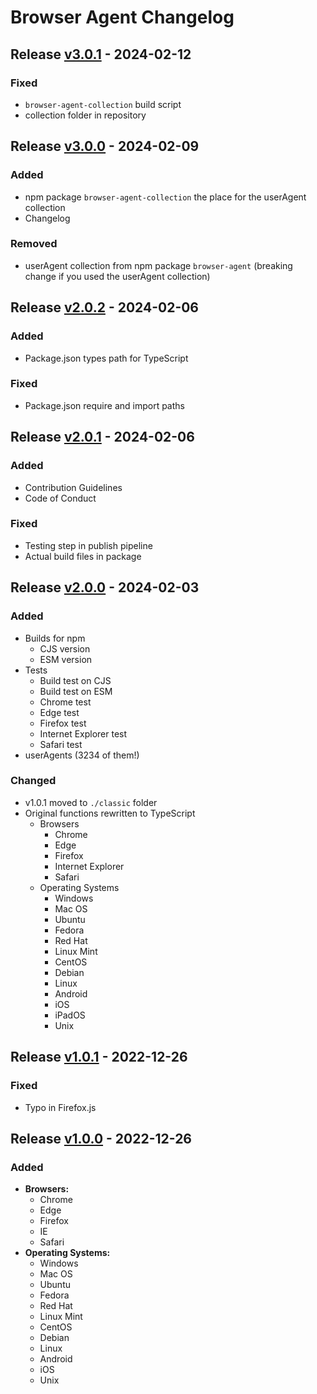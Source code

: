 # Browser Agent Changelog

## Release [v3.0.1](https://github.com/TessavWalstijn/browser-agent/releases/tag/v3.0.1) - 2024-02-12

### Fixed

- `browser-agent-collection` build script
- collection folder in repository


## Release [v3.0.0](https://github.com/TessavWalstijn/browser-agent/releases/tag/v3.0.0) - 2024-02-09

### Added

- npm package `browser-agent-collection`
  the place for the userAgent collection
- Changelog

### Removed

- userAgent collection from npm package `browser-agent`
  (breaking change if you used the userAgent collection)

## Release [v2.0.2](https://github.com/TessavWalstijn/browser-agent/releases/tag/v2.0.2) - 2024-02-06

### Added

- Package.json types path for TypeScript

### Fixed

- Package.json require and import paths

## Release [v2.0.1](https://github.com/TessavWalstijn/browser-agent/releases/tag/v2.0.1) - 2024-02-06

### Added

- Contribution Guidelines
- Code of Conduct

### Fixed

- Testing step in publish pipeline
- Actual build files in package

## Release [v2.0.0](https://github.com/TessavWalstijn/browser-agent/releases/tag/v2.0.0) - 2024-02-03

### Added

- Builds for npm
  - CJS version
  - ESM version
- Tests
  - Build test on CJS
  - Build test on ESM
  - Chrome test
  - Edge test
  - Firefox test
  - Internet Explorer test
  - Safari test
- userAgents (3234 of them!)

### Changed

- v1.0.1 moved to `./classic` folder
- Original functions rewritten to TypeScript
  - Browsers
    - Chrome
    - Edge
    - Firefox
    - Internet Explorer
    - Safari
  - Operating Systems
    - Windows
    - Mac OS
    - Ubuntu
    - Fedora
    - Red Hat
    - Linux Mint
    - CentOS
    - Debian
    - Linux
    - Android
    - iOS
    - iPadOS
    - Unix

## Release [v1.0.1](https://github.com/TessavWalstijn/browser-agent/releases/tag/v1.0.1) - 2022-12-26

### Fixed

- Typo in Firefox.js

## Release [v1.0.0](https://github.com/TessavWalstijn/browser-agent/releases/tag/v1.0.0) - 2022-12-26

### Added

- **Browsers:**
  - Chrome
  - Edge
  - Firefox
  - IE
  - Safari
- **Operating Systems:**
  - Windows
  - Mac OS
  - Ubuntu
  - Fedora
  - Red Hat
  - Linux Mint
  - CentOS
  - Debian
  - Linux
  - Android
  - iOS
  - Unix
